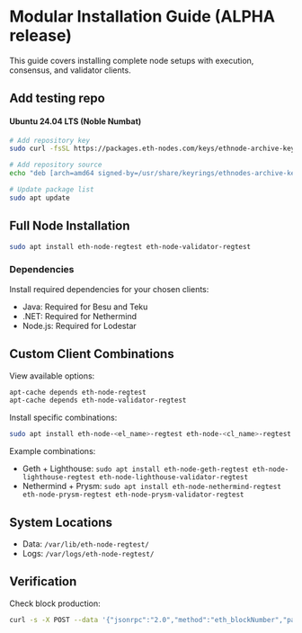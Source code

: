 # Modular Installation Guide (ALPHA release)

This guide covers installing complete node setups with execution, consensus, and validator clients.

## Add testing repo 

#### Ubuntu 24.04 LTS (Noble Numbat)
```bash
# Add repository key
sudo curl -fsSL https://packages.eth-nodes.com/keys/ethnode-archive-keyring.asc -o /usr/share/keyrings/ethnodes-archive-keyring.asc

# Add repository source
echo "deb [arch=amd64 signed-by=/usr/share/keyrings/ethnodes-archive-keyring.asc] http://packages.eth-nodes.com/noble-testing noble main" | sudo tee /etc/apt/sources.list.d/ethnodes.list

# Update package list
sudo apt update
```

## Full Node Installation
```bash
sudo apt install eth-node-regtest eth-node-validator-regtest
```

### Dependencies
Install required dependencies for your chosen clients:
- Java: Required for Besu and Teku
- .NET: Required for Nethermind
- Node.js: Required for Lodestar

## Custom Client Combinations
View available options:
```bash
apt-cache depends eth-node-regtest
apt-cache depends eth-node-validator-regtest
```

Install specific combinations:
```bash
sudo apt install eth-node-<el_name>-regtest eth-node-<cl_name>-regtest eth-node-<validator_name>-validator
```

Example combinations:
- Geth + Lighthouse: `sudo apt install eth-node-geth-regtest eth-node-lighthouse-regtest eth-node-lighthouse-validator-regtest`
- Nethermind + Prysm: `sudo apt install eth-node-nethermind-regtest eth-node-prysm-regtest eth-node-prysm-validator-regtest`

## System Locations
- Data: `/var/lib/eth-node-regtest/`
- Logs: `/var/logs/eth-node-regtest/`

## Verification
Check block production:
```bash
curl -s -X POST --data '{"jsonrpc":"2.0","method":"eth_blockNumber","params":[],"id":0}' -H "Content-Type: application/json" http://localhost:8545
```
